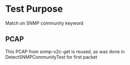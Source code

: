 # Test Purpose

Match on SNMP community keyword

## PCAP

This PCAP from snmp-v2c-get is reused, as was done in DetectSNMPCommunityTest for first packet
